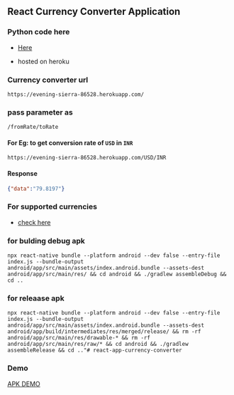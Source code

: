 ## React Currency Converter Application

### Python code here
- [Here](https://github.com/navaneeth-algorithm/python_currency_converter)

- hosted on heroku

### Currency converter url
```
https://evening-sierra-86528.herokuapp.com/
```

### pass parameter as 
```
/fromRate/toRate
```

#### For Eg: to get conversion rate of `USD` in `INR`
```
https://evening-sierra-86528.herokuapp.com/USD/INR
```

#### Response

```json
{"data":"79.8197"}
```

### For supported currencies 
- [check here](https://github.com/navaneeth-algorithm/python_currency_converter/blob/main/input_data.json)

### for bulding debug apk
```
npx react-native bundle --platform android --dev false --entry-file index.js --bundle-output android/app/src/main/assets/index.android.bundle --assets-dest android/app/src/main/res/ && cd android && ./gradlew assembleDebug && cd ..

```


### for releaase apk
```
npx react-native bundle --platform android --dev false --entry-file index.js --bundle-output android/app/src/main/assets/index.android.bundle --assets-dest android/app/build/intermediates/res/merged/release/ && rm -rf android/app/src/main/res/drawable-* && rm -rf android/app/src/main/res/raw/* && cd android && ./gradlew assembleRelease && cd .."# react-app-currency-converter
```
### Demo
[APK DEMO](https://drive.google.com/file/d/1vYexVjY96lA7HcE8PlNPnhaGr8Qm_yZn/view?usp=sharing)


